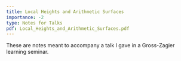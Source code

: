 ```yaml
---
title: Local Heights and Arithmetic Surfaces
importance: -2
type: Notes for Talks
pdf: Local_Heights_and_Arithmetic_Surfaces.pdf
---
```


These are notes meant to accompany a talk I gave in a Gross-Zagier learning seminar.
